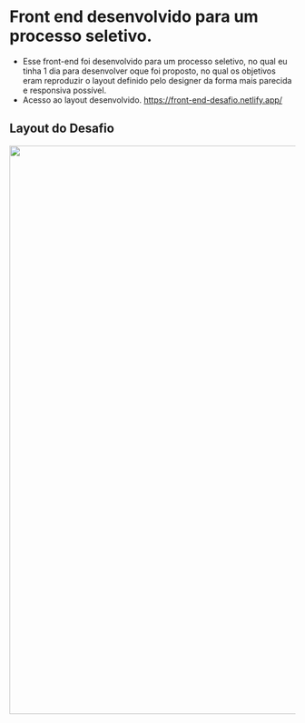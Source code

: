 <h1>
    Front end desenvolvido para um processo seletivo.
</h1>

- Esse front-end foi desenvolvido para um processo seletivo, no qual eu tinha 1 dia para desenvolver oque foi proposto, no qual os objetivos eram reproduzir o layout definido pelo designer da forma mais parecida e responsiva possível.
- Acesso ao layout desenvolvido. https://front-end-desafio.netlify.app/

<h2>
  Layout do Desafio  
</h2>

<div align="center">
    <img src="https://user-images.githubusercontent.com/42482574/171068867-893e30e7-b2a8-4dd9-9c47-cb6308ccec5d.png" width="1000px">
</div>
